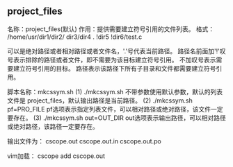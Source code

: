 project_files
-----------------------------------------------------------------------
名称：project_files(默认)
作用：提供需要建立符号引用的文件列表。
格式：
/home/usr/dir1/dir2/
dir3/dir4
.
!dir5
!dir6/test.c

可以是绝对路径或者相对路径或者文件名，'.'号代表当前路径。
路径名前面加'!'叹号表示排除的路径或者文件，即不需要为该目标建立符号引用。
不加叹号表示需要建立符号引用的目标。
路径表示该路径下所有子目录和文件都需要建立符号引用。


脚本名称：mkcssym.sh
(1) ./mkcssym.sh 
不带参数使用默认参数，默认的列表文件是 project_files，默认输出路径是当前路径。
(2) ./mkcssym.sh pf=PRO_FILE
pf选项表示指定列表文件，可以相对路径或绝对路径，该文件一定要存在。
(3) ./mkcssym.sh out=OUT_DIR
out选项表示输出路径，可以相对路径或绝对路径，该路径一定要存在。

输出文件为：
cscope.out 
cscope.out.in
cscope.out.po 

vim加载： cscope add cscope.out

